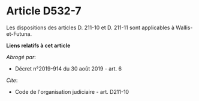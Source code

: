 # Article D532-7

Les dispositions des articles D. 211-10 et D. 211-11 sont applicables à Wallis-et-Futuna.

**Liens relatifs à cet article**

_Abrogé par_:

  - Décret n°2019-914 du 30 août 2019 - art. 6

_Cite_:

  - Code de l'organisation judiciaire - art. D211-10
